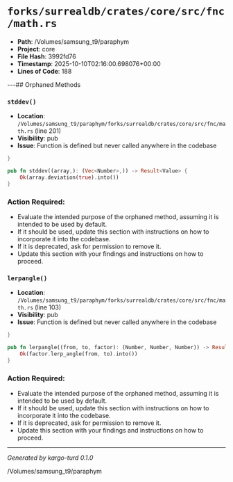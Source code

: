 # `forks/surrealdb/crates/core/src/fnc/math.rs`

- **Path**: /Volumes/samsung_t9/paraphym
- **Project**: core
- **File Hash**: 3992fd76  
- **Timestamp**: 2025-10-10T02:16:00.698076+00:00  
- **Lines of Code**: 188

---## Orphaned Methods


### `stddev()`

- **Location**: `/Volumes/samsung_t9/paraphym/forks/surrealdb/crates/core/src/fnc/math.rs` (line 201)
- **Visibility**: pub
- **Issue**: Function is defined but never called anywhere in the codebase

```rust
}

pub fn stddev((array,): (Vec<Number>,)) -> Result<Value> {
	Ok(array.deviation(true).into())
}
```

### Action Required:

- Evaluate the intended purpose of the orphaned method, assuming it is intended to be used by default.
- If it should be used, update this section with instructions on how to incorporate it into the codebase.
- If it is deprecated, ask for permission to remove it.
- Update this section with your findings and instructions on how to proceed.


### `lerpangle()`

- **Location**: `/Volumes/samsung_t9/paraphym/forks/surrealdb/crates/core/src/fnc/math.rs` (line 103)
- **Visibility**: pub
- **Issue**: Function is defined but never called anywhere in the codebase

```rust
}

pub fn lerpangle((from, to, factor): (Number, Number, Number)) -> Result<Value> {
	Ok(factor.lerp_angle(from, to).into())
}
```

### Action Required:

- Evaluate the intended purpose of the orphaned method, assuming it is intended to be used by default.
- If it should be used, update this section with instructions on how to incorporate it into the codebase.
- If it is deprecated, ask for permission to remove it.
- Update this section with your findings and instructions on how to proceed.

---

*Generated by kargo-turd 0.1.0*

/Volumes/samsung_t9/paraphym